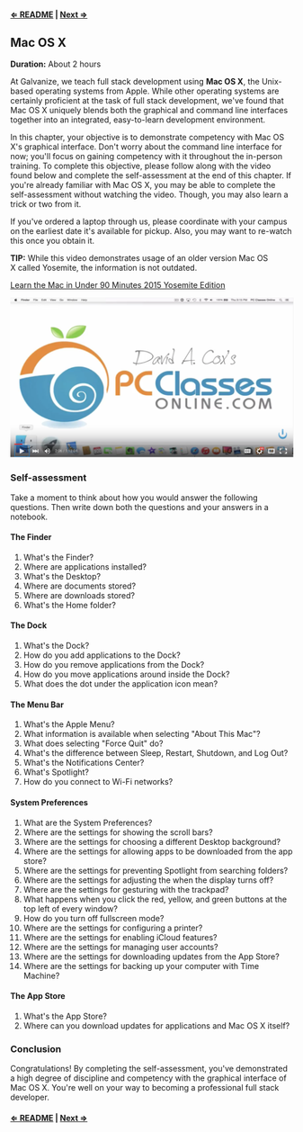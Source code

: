 #### [⇐ README](README.md) | [Next ⇒](02_shortcuts.md)

## Mac OS X

**Duration:** About 2 hours

At Galvanize, we teach full stack development using **Mac OS X**, the Unix-based operating systems from Apple. While other operating systems are certainly proficient at the task of full stack development, we've found that Mac OS X uniquely blends both the graphical and command line interfaces together into an integrated, easy-to-learn development environment.

In this chapter, your objective is to demonstrate competency with Mac OS X's graphical interface. Don't worry about the command line interface for now; you'll focus on gaining competency with it throughout the in-person training. To complete this objective, please follow along with the video found below and complete the self-assessment at the end of this chapter. If you're already familiar with Mac OS X, you may be able to complete the self-assessment without watching the video. Though, you may also learn a trick or two from it.

If you've ordered a laptop through us, please coordinate with your campus on the earliest date it's available for pickup. Also, you may want to re-watch this once you obtain it.

**TIP:** While this video demonstrates usage of an older version Mac OS X called Yosemite, the information is not outdated.

[Learn the Mac in Under 90 Minutes 2015 Yosemite Edition][learn-macosx]

[![](images/macosx.png)][learn-macosx]

### Self-assessment

Take a moment to think about how you would answer the following questions. Then write down both the questions and your answers in a notebook.

#### The Finder

1. What's the Finder?
1. Where are applications installed?
1. What's the Desktop?
1. Where are documents stored?
1. Where are downloads stored?
1. What's the Home folder?

#### The Dock

1. What's the Dock?
1. How do you add applications to the Dock?
1. How do you remove applications from the Dock?
1. How do you move applications around inside the Dock?
1. What does the dot under the application icon mean?

#### The Menu Bar

1. What's the Apple Menu?
1. What information is available when selecting "About This Mac"?
1. What does selecting "Force Quit" do?
1. What's the difference between Sleep, Restart, Shutdown, and Log Out?
1. What's the Notifications Center?
1. What's Spotlight?
1. How do you connect to Wi-Fi networks?

#### System Preferences

1. What are the System Preferences?
1. Where are the settings for showing the scroll bars?
1. Where are the settings for choosing a different Desktop background?
1. Where are the settings for allowing apps to be downloaded from the app store?
1. Where are the settings for preventing Spotlight from searching folders?
1. Where are the settings for adjusting the when the display turns off?
1. Where are the settings for gesturing with the trackpad?
1. What happens when you click the red, yellow, and green buttons at the top left of every window?
1. How do you turn off fullscreen mode?
1. Where are the settings for configuring a printer?
1. Where are the settings for enabling iCloud features?
1. Where are the settings for managing user accounts?
1. Where are the settings for downloading updates from the App Store?
1. Where are the settings for backing up your computer with Time Machine?

#### The App Store

1. What's the App Store?
1. Where can you download updates for applications and Mac OS X itself?

### Conclusion

Congratulations! By completing the self-assessment, you've demonstrated a high degree of discipline and competency with the graphical interface of Mac OS X. You're well on your way to becoming a professional full stack developer.

#### [⇐ README](README.md) | [Next ⇒](02_shortcuts.md)

[learn-macosx]: https://www.youtube.com/watch?v=wSPisJXyjso
